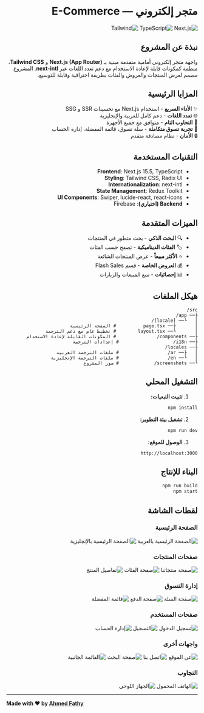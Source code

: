 <div dir="rtl">

# متجر إلكتروني — E-Commerce

![Next.js](https://img.shields.io/badge/Next.js-15.5-black) ![TypeScript](https://img.shields.io/badge/TypeScript-blue) ![Tailwind](https://img.shields.io/badge/TailwindCSS-38B2AC)

## نبذة عن المشروع

واجهة متجر إلكتروني أمامية متقدمة مبنية بـ **Next.js (App Router)** و **Tailwind CSS**، منظمة كمكونات قابلة لإعادة الاستخدام مع دعم تعدد اللغات عبر **next-intl**. المشروع مصمم لعرض المنتجات والعروض والفئات بطريقة احترافية وقابلة للتوسيع.

## المزايا الرئيسية

✨ **الأداء السريع** - استخدام Next.js مع تحسينات SSR و SSG  
🌐 **تعدد اللغات** - دعم كامل للعربية والإنجليزية  
📱 **التجاوب التام** - متوافق مع جميع الأجهزة  
🛒 **تجربة تسوق متكاملة** - سلة تسوق، قائمة المفضلة، إدارة الحساب  
🔒 **الأمان** - نظام مصادقة متقدم

## التقنيات المستخدمة

- **Frontend**: Next.js 15.5, TypeScript
- **Styling**: Tailwind CSS, Radix UI
- **Internationalization**: next-intl
- **State Management**: Redux Toolkit
- **UI Components**: Swiper, lucide-react, react-icons
- **Backend (اختياري)**: Firebase

## الميزات المتقدمة

- 🔍 **البحث الذكي** - بحث متطور في المنتجات
- 🏷️ **الفئات الديناميكية** - تصفح حسب الفئات
- ⭐ **الأكثر مبيعاً** - عرض المنتجات الشائعة
- 💰 **العروض الخاصة** - قسم Flash Sales
- 📊 **إحصائيات** - تتبع المبيعات والزيارات

## هيكل الملفات

```
src/
├── app/
│   └── [locale]/
│       ├── page.tsx          # الصفحة الرئيسية
│       └── layout.tsx        # تخطيط عام مع دعم الترجمة
├── components/               # المكونات القابلة لإعادة الاستخدام
├── i18n/                    # إعدادات الترجمة
├── locales/
│   ├── ar/                  # ملفات الترجمة العربية
│   └── en/                  # ملفات الترجمة الإنجليزية
└── screenshots/             # صور المشروع
```

## التشغيل المحلي

1. **تثبيت التبعيات:**

```bash
npm install
```

2. **تشغيل بيئة التطوير:**

```bash
npm run dev
```

3. **الوصول للموقع:**

```
http://localhost:3000
```

## البناء للإنتاج

```bash
npm run build
npm start
```

## لقطات الشاشة

### الصفحة الرئيسية

![الصفحة الرئيسية بالعربية](screenshots/Home-Page-ar.png)
![الصفحة الرئيسية بالإنجليزية](screenshots/Home-Page-en.png)

### صفحات المنتجات

![صفحة منتجاتنا](screenshots/Our-Products-Page.png)
![صفحة الفئات](screenshots/Categories-Page.png)
![تفاصيل المنتج](screenshots/Details-Page.png)

### إدارة التسوق

![صفحة السلة](screenshots/Cart-Page.png)
![صفحة الدفع](screenshots/Check-Out-Page.png)
![قائمة المفضلة](screenshots/wishList-Page.png)

### صفحات المستخدم

![تسجيل الدخول](screenshots/Sign-In.png)
![التسجيل](screenshots/Sign-Up.png)
![إدارة الحساب](screenshots/Manage-My-Account.png)

### واجهات أخرى

![عن الموقع](screenshots/About.png)
![اتصل بنا](screenshots/Conact-us.png)
![صفحة البحث](screenshots/Search-Page.png)
![القائمة الجانبية](screenshots/SideNav.png)

### التجاوب

![الهاتف المحمول](screenshots/Mobile.png)
![الجهاز اللوحي](screenshots/Tablet.png)

---

<div dir="ltr">

**Made with ❤️ by <a href="https://www.linkedin.com/in/iahmedfathy/">Ahmed Fathy</a>**

</div>

</div>
